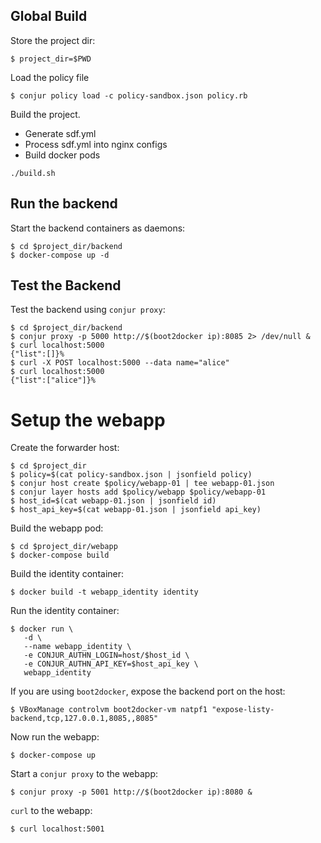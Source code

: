 
## Global Build

Store the project dir:

```
$ project_dir=$PWD
```

Load the policy file

```
$ conjur policy load -c policy-sandbox.json policy.rb
```

Build the project.

* Generate sdf.yml
* Process sdf.yml into nginx configs
* Build docker pods

```
./build.sh
```

## Run the backend

Start the backend containers as daemons:

```
$ cd $project_dir/backend
$ docker-compose up -d
```

## Test the Backend

Test the backend using `conjur proxy`:

```
$ cd $project_dir/backend
$ conjur proxy -p 5000 http://$(boot2docker ip):8085 2> /dev/null &
$ curl localhost:5000
{"list":[]}%                                                                    
$ curl -X POST localhost:5000 --data name="alice"
$ curl localhost:5000                            
{"list":["alice"]}%     
```


# Setup the webapp

Create the forwarder host:

```
$ cd $project_dir
$ policy=$(cat policy-sandbox.json | jsonfield policy)
$ conjur host create $policy/webapp-01 | tee webapp-01.json
$ conjur layer hosts add $policy/webapp $policy/webapp-01
$ host_id=$(cat webapp-01.json | jsonfield id)
$ host_api_key=$(cat webapp-01.json | jsonfield api_key)
```

Build the webapp pod:

```
$ cd $project_dir/webapp
$ docker-compose build
```

Build the identity container:

```
$ docker build -t webapp_identity identity
```

Run the identity container:

```
$ docker run \                                                 
   -d \       
   --name webapp_identity \
   -e CONJUR_AUTHN_LOGIN=host/$host_id \
   -e CONJUR_AUTHN_API_KEY=$host_api_key \
   webapp_identity
```

If you are using `boot2docker`, expose the backend port on the host:

```
$ VBoxManage controlvm boot2docker-vm natpf1 "expose-listy-backend,tcp,127.0.0.1,8085,,8085"
```

Now run the webapp:

```
$ docker-compose up
```

Start a `conjur proxy` to the webapp:

```
$ conjur proxy -p 5001 http://$(boot2docker ip):8080 &
```

`curl` to the webapp:

```
$ curl localhost:5001
```

